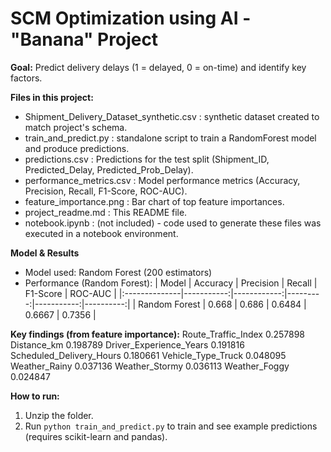 # SCM Optimization using AI - "Banana" Project
**Goal:** Predict delivery delays (1 = delayed, 0 = on-time) and identify key factors.

**Files in this project:**
- Shipment_Delivery_Dataset_synthetic.csv : synthetic dataset created to match project's schema.
- train_and_predict.py : standalone script to train a RandomForest model and produce predictions.
- predictions.csv : Predictions for the test split (Shipment_ID, Predicted_Delay, Predicted_Prob_Delay).
- performance_metrics.csv : Model performance metrics (Accuracy, Precision, Recall, F1-Score, ROC-AUC).
- feature_importance.png : Bar chart of top feature importances.
- project_readme.md : This README file.
- notebook.ipynb : (not included) - code used to generate these files was executed in a notebook environment.

**Model & Results**
- Model used: Random Forest (200 estimators)
- Performance (Random Forest):
| Model         |   Accuracy |   Precision |   Recall |   F1-Score |   ROC-AUC |
|:--------------|-----------:|------------:|---------:|-----------:|----------:|
| Random Forest |      0.668 |       0.686 |   0.6484 |     0.6667 |    0.7356 |

**Key findings (from feature importance):**
Route_Traffic_Index         0.257898
Distance_km                 0.198789
Driver_Experience_Years     0.191816
Scheduled_Delivery_Hours    0.180661
Vehicle_Type_Truck          0.048095
Weather_Rainy               0.037136
Weather_Stormy              0.036113
Weather_Foggy               0.024847

**How to run:**
1. Unzip the folder.
2. Run `python train_and_predict.py` to train and see example predictions (requires scikit-learn and pandas).
